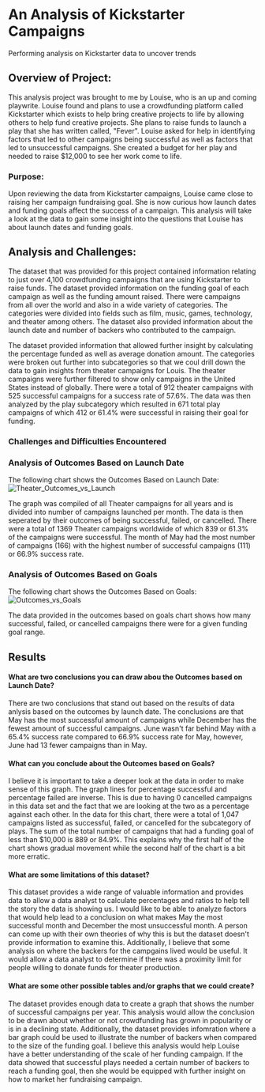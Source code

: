 # An Analysis of Kickstarter Campaigns
Performing analysis on Kickstarter data to uncover trends
## Overview of Project:
This analysis project was brought to me by Louise, who is an up and coming playwrite.  Louise found and plans to use a crowdfunding platform called Kickstarter which exists to help bring creative projects to life by allowing others to help fund creative projects.  She plans to raise funds to launch a play that she has written called, "Fever".  Louise asked for help in identifying factors that led to other campaigns being successful as well as factors that led to unsuccessful campaigns.  She created a budget for her play and needed to raise $12,000 to see her work come to life.

### Purpose:
Upon reviewing the data from Kickstarter campaigns, Louise came close to raising her campaign fundraising goal.  She is now curious how launch dates and funding goals affect the success of a campaign.  This analysis will take a look at the data to gain some insight into the questions that Louise has about launch dates and funding goals.  

## Analysis and Challenges:

The dataset that was provided for this project contained information relating to just over 4,100 crowdfunding campaigns that are using Kickstarter to raise funds.  The dataset provided information on the funding goal of each campaign as well as the funding amount raised.  There were campaigns from all over the world and also in a wide variety of categories.  The categories were divided into fields such as film, music, games, technology, and theater among others.  The dataset also provided information about the launch date and number of backers who contributed to the campaign.  

The dataset provided information that allowed further insight by calculating the percentage funded as well as average donation amount.  The categories were broken out further into subcategories so that we coul drill down the data to gain insights from theater campaigns for Louis. The theater campaigns were further filtered to show only campaigns in the United States instead of globally.  There were a total of 912 theater campaigns with 525 successful campaigns for a success rate of 57.6%.  The data was then analyzed by the play subcategory which resulted in 671 total play campaigns of which 412 or 61.4% were successful in raising their goal for funding.       
### Challenges and Difficulties Encountered

### Analysis of Outcomes Based on Launch Date
The following chart shows the Outcomes Based on Launch Date:
![Theater_Outcomes_vs_Launch](https://user-images.githubusercontent.com/107599510/177086201-17850191-b754-4416-9840-459015a0798a.png)

The graph was compiled of all Theater campaigns for all years and is divided into number of campaigns launched per month.  The data is then seperated by their outcomes of being successful, failed, or cancelled.  There were a total of 1369 Theater campaigns worldwide of which 839 or 61.3% of the campaigns were successful.  The month of May had the most number of campaigns (166) with the highest number of successful campaigns (111) or 66.9% success rate.

### Analysis of Outcomes Based on Goals
The following chart shows the Outcomes Based on Goals:
![Outcomes_vs_Goals](https://user-images.githubusercontent.com/107599510/177090858-cad2f424-7a5b-4bd2-8a2a-26adcd71f422.png)


The data provided in the outcomes based on goals chart shows how many successful, failed, or cancelled campaigns there were for a given funding goal range.  
## Results
#### What are two conclusions you can draw abou the Outcomes based on Launch Date?
There are two conclusions that stand out based on the results of data anlysis based on the outcomes by launch date.  The conclusions are that May has the most successful amount of campaigns while December has the fewest amount of successful campaigns.  June wasn't far behind May with a 65.4% success rate compared to 66.9% success rate for May, however, June had 13 fewer campaigns than in May. 

#### What can you conclude about the Outcomes based on Goals?
I believe it is important to take a deeper look at the data in order to make sense of this graph.  The graph lines for percentage successful and percentage failed are inverse.  This is due to having 0 cancelled campaigns in this data set and the fact that we are looking at the two as a percentage against each other. In the data for this chart, there were a total of 1,047 campaigns listed as successful, failed, or cancelled for the subcategory of plays.  The sum of the total number of campaigns that had a funding goal of less than $10,000 is 889 or 84.9%.  This explains why the first half of the chart shows gradual movement while the second half of the chart is a bit more erratic.   

#### What are some limitations of this dataset?
This dataset provides a wide range of valuable information and provides data to allow a data analyst to calculate percentages and ratios to help tell the story the data is showing us.  I would like to be able to analyze factors that would help lead to a conclusion on what makes May the most successful month and December the most unsuccessful month.  A person can come up with their own theories of why this is but the dataset doesn't provide information to examine this.  Additionally, I believe that some analysis on where the backers for the campgains lived would be useful.  It would allow a data analyst to determine if there was a proximity limit for people willing to donate funds for theater production.

#### What are some other possible tables and/or graphs that we could create?
The dataset provides enough data to create a graph that shows the number of successful campaigns per year.  This analysis would allow the conclusion to be drawn about whether or not crowdfunding has grown in popularity or is in a declining state.  Additionally, the dataset provides infomration where a bar graph could be used to illustrate the number of backers when compared to the size of the funding goal.  I believe this analysis would help Louise have a better understanding of the scale of her funding campaign.  If the data showed that successful plays needed a certain number of backers to reach a funding goal, then she would be equipped with further insight on how to market her fundraising campaign.  
